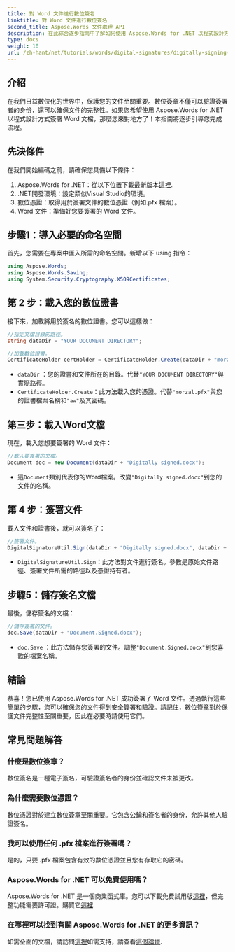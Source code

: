 ```yaml
---
title: 對 Word 文件進行數位簽名
linktitle: 對 Word 文件進行數位簽名
second_title: Aspose.Words 文件處理 API
description: 在此綜合逐步指南中了解如何使用 Aspose.Words for .NET 以程式設計方式簽署 Word 文件。
type: docs
weight: 10
url: /zh-hant/net/tutorials/words/digital-signatures/digitally-signing-word-document/
---
```

## 介紹

在我們日益數位化的世界中，保護您的文件至關重要。數位簽章不僅可以驗證簽署者的身份，還可以確保文件的完整性。如果您希望使用 Aspose.Words for .NET 以程式設計方式簽署 Word 文檔，那麼您來對地方了！本指南將逐步引導您完成流程。

## 先決條件

在我們開始編碼之前，請確保您具備以下條件：

1.  Aspose.Words for .NET：從以下位置下載最新版本[這裡](https://releases.aspose.com/words/net/).
2. .NET開發環境：設定類似Visual Studio的環境。
3. 數位憑證：取得用於簽署文件的數位憑證（例如.pfx 檔案）。
4. Word 文件：準備好您要簽署的 Word 文件。

## 步驟1：導入必要的命名空間

首先，您需要在專案中匯入所需的命名空間。新增以下 using 指令：

```csharp
using Aspose.Words;
using Aspose.Words.Saving;
using System.Security.Cryptography.X509Certificates;
```

## 第 2 步：載入您的數位證書

接下來，加載將用於簽名的數位證書。您可以這樣做：

```csharp
//指定文檔目錄的路徑。
string dataDir = "YOUR DOCUMENT DIRECTORY";

//加載數位證書。
CertificateHolder certHolder = CertificateHolder.Create(dataDir + "morzal.pfx", "aw");
```

- `dataDir` ：您的證書和文件所在的目錄。代替`"YOUR DOCUMENT DIRECTORY"`與實際路徑。
- `CertificateHolder.Create`：此方法載入您的憑證。代替`"morzal.pfx"`與您的證書檔案名稱和`"aw"`及其密碼。

## 第三步：載入Word文檔

現在，載入您想要簽署的 Word 文件：

```csharp
//載入要簽署的文檔。
Document doc = new Document(dataDir + "Digitally signed.docx");
```

- 這`Document`類別代表你的Word檔案。改變`"Digitally signed.docx"`到您的文件的名稱。

## 第 4 步：簽署文件

載入文件和證書後，就可以簽名了：

```csharp
//簽署文件。
DigitalSignatureUtil.Sign(dataDir + "Digitally signed.docx", dataDir + "Document.Signed.docx", certHolder);
```

- `DigitalSignatureUtil.Sign`：此方法對文件進行簽名。參數是原始文件路徑、簽署文件所需的路徑以及憑證持有者。

## 步驟5：儲存簽名文檔

最後，儲存簽名的文檔：

```csharp
//儲存簽署的文件。
doc.Save(dataDir + "Document.Signed.docx");
```

- `doc.Save` ：此方法儲存您簽署的文件。調整`"Document.Signed.docx"`到您喜歡的檔案名稱。

## 結論

恭喜！您已使用 Aspose.Words for .NET 成功簽署了 Word 文件。透過執行這些簡單的步驟，您可以確保您的文件得到安全簽署和驗證。請記住，數位簽章對於保護文件完整性至關重要，因此在必要時請使用它們。

## 常見問題解答

### 什麼是數位簽章？
數位簽名是一種電子簽名，可驗證簽名者的身份並確認文件未被更改。

### 為什麼需要數位憑證？
數位憑證對於建立數位簽章至關重要。它包含公鑰和簽名者的身份，允許其他人驗證簽名。

### 我可以使用任何 .pfx 檔案進行簽署嗎？
是的，只要 .pfx 檔案包含有效的數位憑證並且您有存取它的密碼。

### Aspose.Words for .NET 可以免費使用嗎？
 Aspose.Words for .NET 是一個商業函式庫。您可以下載免費試用版[這裡](https://releases.aspose.com/)，但完整功能需要許可證。購買它[這裡](https://purchase.aspose.com/buy).

### 在哪裡可以找到有關 Aspose.Words for .NET 的更多資訊？
如需全面的文檔，請訪問[這裡](https://reference.aspose.com/words/net/)如需支持，請查看[這個論壇](https://forum.aspose.com/c/words/8).